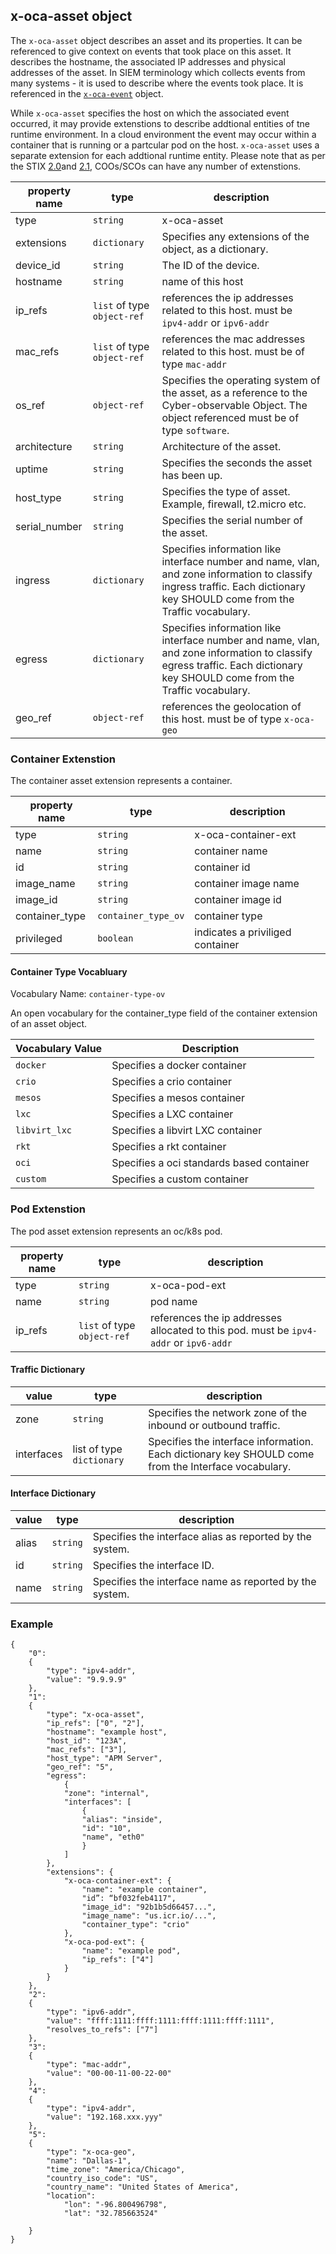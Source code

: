 ## x-oca-asset object
The `x-oca-asset` object describes an asset and its properties. 
It can be referenced to give context on events that took place on this asset.
It describes the hostname, the associated IP addresses and physical addresses of the asset.
In SIEM terminology which collects events from many systems - it is used to describe where the events took place.
It is referenced in the [`x-oca-event`](./x-oca-event.md) object.

While `x-oca-asset` specifies the host on which the associated event occurred, it may provide extenstions to describe addtional entities of tne runtime environment. In a cloud environment the event may occur within a container that is running or a partcular pod on the host. `x-oca-asset` uses a separate extension for each addtional runtime entity. Please note that as per the STIX [2.0](http://docs.oasis-open.org/cti/stix/v2.0/cs01/part3-cyber-observable-core/stix-v2.0-cs01-part3-cyber-observable-core.html#_Toc496715388)and [2.1](https://docs.oasis-open.org/cti/stix/v2.1/csprd01/stix-v2.1-csprd01.html#_Toc16070830), COOs/SCOs can have any number of extenstions.

| property name | type | description |
|--|--|--|
| type | `string` | x-oca-asset |
| extensions | `dictionary` | Specifies any extensions of the object, as a dictionary. |
| device_id | `string` | The ID of the device. |
|hostname|`string`|name of this host|
|ip_refs|`list` of type `object-ref`| references the ip addresses related to this host. must be `ipv4-addr` or `ipv6-addr`|
|mac_refs|`list` of type `object-ref`| references the mac addresses related to this host. must be of type `mac-addr`|
| os_ref | `object-ref` | Specifies the operating system of the asset, as a reference to the Cyber-observable Object. The object referenced must be of type `software`. |
| architecture | `string` | Architecture of the asset. |
| uptime | `string` | Specifies the seconds the asset has been up.|
| host_type | `string` | Specifies the type of asset. Example, firewall, t2.micro etc.|
| serial_number | `string` | Specifies the serial number of the asset. |
| ingress | `dictionary` | Specifies information like interface number and name, vlan, and zone information to classify ingress traffic. Each dictionary key SHOULD come from the Traffic vocabulary.|
| egress | `dictionary` | Specifies information like interface number and name, vlan, and zone information to classify egress traffic. Each dictionary key SHOULD come from the Traffic vocabulary.|
|geo_ref|`object-ref`| references the geolocation of this host. must be of type `x-oca-geo`|

### Container Extenstion

The container asset extension represents a container.

| property name | type | description |
|--|--|--|
| type | `string` | x-oca-container-ext |
| name | `string` | container name |
| id | `string` | container id |
| image_name | `string` | container image name |
| image_id | `string` | container image id |
| container_type | `container_type_ov` | container type | 
| privileged | `boolean` | indicates a priviliged container |

#### Container Type Vocabluary

Vocabulary Name: `container-type-ov`

An open vocabulary for the container_type field of the container extension of an asset object.

| Vocabulary Value | Description |
|--|--|
| `docker` | Specifies a docker container |
| `crio` | Specifies a crio container |
| `mesos` | Specifies a mesos container |
| `lxc` | Specifies a LXC container |
| `libvirt_lxc` | Specifies a libvirt LXC container |
| `rkt` | Specifies a rkt container |
| `oci` | Specifies a oci standards based container |
| `custom` |Specifies a custom container |

### Pod Extenstion

The pod asset extension represents an oc/k8s pod.

| property name | type | description |
|--|--|--|
| type | `string` | x-oca-pod-ext |
| name | `string` | pod name |
| ip_refs | `list` of type `object-ref` | references the ip addresses allocated to this pod. must be `ipv4-addr` or `ipv6-addr` |

#### Traffic Dictionary

| value | type | description |
|--|--|--|
| zone | `string` | Specifies the network zone of the inbound or outbound traffic.|
| interfaces | list of type `dictionary` | Specifies the interface information. Each dictionary key SHOULD come from the Interface vocabulary. |

#### Interface Dictionary

| value | type | description |
|--|--|--|
| alias | `string` | Specifies the interface alias as reported by the system. |
| id | `string` | Specifies the interface ID. |
| name | `string` | Specifies the interface name as reported by the system.|

### Example

    {
	    "0":
	    {
	        "type": "ipv4-addr",
	        "value": "9.9.9.9"
	    },
	    "1":
	    {
			"type": "x-oca-asset",
			"ip_refs": ["0", "2"],
			"hostname": "example host",
			"host_id": "123A",
			"mac_refs": ["3"],
			"host_type": "APM Server",
			"geo_ref": "5",
			"egress":
				{
				"zone": "internal",
				"interfaces": [
					{
					"alias": "inside",
					"id": "10",
					"name", "eth0"
					}
				]
			},
			"extensions": {
				"x-oca-container-ext": {
					"name": "example container",
					"id”: “bf032feb4117",
					"image_id": "92b1b5d66457...",
					"image_name": "us.icr.io/...",
					"container_type": "crio"
				},
				"x-oca-pod-ext": {
					"name": "example pod",
					"ip_refs": ["4"]
				}
			}
	    },
	    "2":
	    {
	        "type": "ipv6-addr",
	        "value": "ffff:1111:ffff:1111:ffff:1111:ffff:1111",
	        "resolves_to_refs": ["7"]
	    },
	    "3":
	    {
	        "type": "mac-addr",
	        "value": "00-00-11-00-22-00"
	    },
	    "4":
	    {
	        "type": "ipv4-addr",
	        "value": "192.168.xxx.yyy"
	    },
		"5":
		{
			"type": "x-oca-geo",
			"name": "Dallas-1",
			"time_zone": "America/Chicago",
			"country_iso_code": "US",
			"country_name": "United States of America",
			"location":
				"lon": "-96.800496798",
				"lat": "32.785663524"

		}
    }

